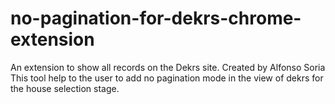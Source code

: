 # no-pagination-for-dekrs-chrome-extension
An extension to show all records on the Dekrs site. Created by Alfonso Soria  This tool help to the user to add no pagination mode in the view of dekrs for the house selection stage.
